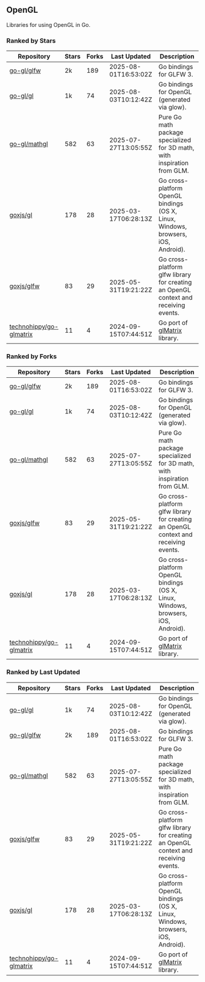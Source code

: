 ## OpenGL

Libraries for using OpenGL in Go.

### Ranked by Stars

| Repository | Stars | Forks | Last Updated | Description | 
|------------|-------|-------|--------------|-------------|
| [go-gl/glfw](https://github.com/go-gl/glfw) | 2k | 189 | 2025-08-01T16:53:02Z |  Go bindings for GLFW 3. |
| [go-gl/gl](https://github.com/go-gl/gl) | 1k | 74 | 2025-08-03T10:12:42Z |  Go bindings for OpenGL (generated via glow). |
| [go-gl/mathgl](https://github.com/go-gl/mathgl) | 582 | 63 | 2025-07-27T13:05:55Z |  Pure Go math package specialized for 3D math, with inspiration from GLM. |
| [goxjs/gl](https://github.com/goxjs/gl) | 178 | 28 | 2025-03-17T06:28:13Z |  Go cross-platform OpenGL bindings (OS X, Linux, Windows, browsers, iOS, Android). |
| [goxjs/glfw](https://github.com/goxjs/glfw) | 83 | 29 | 2025-05-31T19:21:22Z |  Go cross-platform glfw library for creating an OpenGL context and receiving events. |
| [technohippy/go-glmatrix](https://github.com/technohippy/go-glmatrix) | 11 | 4 | 2024-09-15T07:44:51Z |  Go port of [glMatrix](https://glmatrix.net/) library. |

### Ranked by Forks

| Repository | Stars | Forks | Last Updated | Description | 
|------------|-------|-------|--------------|-------------|
| [go-gl/glfw](https://github.com/go-gl/glfw) | 2k | 189 | 2025-08-01T16:53:02Z |  Go bindings for GLFW 3. |
| [go-gl/gl](https://github.com/go-gl/gl) | 1k | 74 | 2025-08-03T10:12:42Z |  Go bindings for OpenGL (generated via glow). |
| [go-gl/mathgl](https://github.com/go-gl/mathgl) | 582 | 63 | 2025-07-27T13:05:55Z |  Pure Go math package specialized for 3D math, with inspiration from GLM. |
| [goxjs/glfw](https://github.com/goxjs/glfw) | 83 | 29 | 2025-05-31T19:21:22Z |  Go cross-platform glfw library for creating an OpenGL context and receiving events. |
| [goxjs/gl](https://github.com/goxjs/gl) | 178 | 28 | 2025-03-17T06:28:13Z |  Go cross-platform OpenGL bindings (OS X, Linux, Windows, browsers, iOS, Android). |
| [technohippy/go-glmatrix](https://github.com/technohippy/go-glmatrix) | 11 | 4 | 2024-09-15T07:44:51Z |  Go port of [glMatrix](https://glmatrix.net/) library. |

### Ranked by Last Updated

| Repository | Stars | Forks | Last Updated | Description | 
|------------|-------|-------|--------------|-------------|
| [go-gl/gl](https://github.com/go-gl/gl) | 1k | 74 | 2025-08-03T10:12:42Z |  Go bindings for OpenGL (generated via glow). |
| [go-gl/glfw](https://github.com/go-gl/glfw) | 2k | 189 | 2025-08-01T16:53:02Z |  Go bindings for GLFW 3. |
| [go-gl/mathgl](https://github.com/go-gl/mathgl) | 582 | 63 | 2025-07-27T13:05:55Z |  Pure Go math package specialized for 3D math, with inspiration from GLM. |
| [goxjs/glfw](https://github.com/goxjs/glfw) | 83 | 29 | 2025-05-31T19:21:22Z |  Go cross-platform glfw library for creating an OpenGL context and receiving events. |
| [goxjs/gl](https://github.com/goxjs/gl) | 178 | 28 | 2025-03-17T06:28:13Z |  Go cross-platform OpenGL bindings (OS X, Linux, Windows, browsers, iOS, Android). |
| [technohippy/go-glmatrix](https://github.com/technohippy/go-glmatrix) | 11 | 4 | 2024-09-15T07:44:51Z |  Go port of [glMatrix](https://glmatrix.net/) library. |


